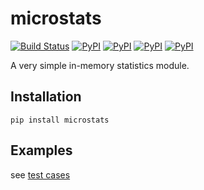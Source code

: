 # microstats
[![Build Status](https://travis-ci.org/guyingbo/microstats.svg?branch=master)](https://travis-ci.org/guyingbo/microstats)
[![PyPI](https://img.shields.io/pypi/pyversions/microstats.svg)]()
[![PyPI](https://img.shields.io/pypi/v/microstats.svg)]()
[![PyPI](https://img.shields.io/pypi/format/microstats.svg)]()
[![PyPI](https://img.shields.io/pypi/l/microstats.svg)]()

A very simple in-memory statistics module.

## Installation

~~~
pip install microstats
~~~

## Examples

see [test cases](tests/test_stats.py)
